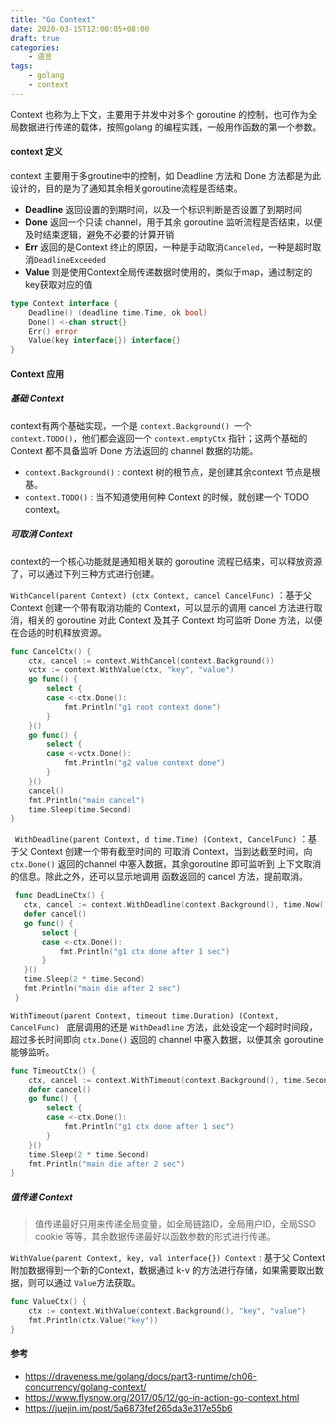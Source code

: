```yaml
---
title: "Go Context"
date: 2020-03-15T12:00:05+08:00
draft: true
categories:
    - 语言
tags:
    - golang
    - context
---
```


Context 也称为上下文，主要用于并发中对多个 goroutine 的控制，也可作为全局数据进行传递的载体，按照golang 的编程实践，一般用作函数的第一个参数。

<!--more-->

#### context 定义

context 主要用于多groutine中的控制，如 Deadline 方法和 Done 方法都是为此设计的，目的是为了通知其余相关goroutine流程是否结束。

- **Deadline** 返回设置的到期时间，以及一个标识判断是否设置了到期时间
- **Done** 返回一个只读 channel，用于其余 goroutine 监听流程是否结束，以便及时结束逻辑，避免不必要的计算开销
- **Err** 返回的是Context 终止的原因，一种是手动取消`Canceled`，一种是超时取消`DeadlineExceeded`
- **Value** 则是使用Context全局传递数据时使用的，类似于map，通过制定的key获取对应的值

```go
type Context interface {
	Deadline() (deadline time.Time, ok bool)
	Done() <-chan struct{}
	Err() error
	Value(key interface{}) interface{}
}
```

#### Context 应用

##### 基础 Context 

context有两个基础实现，一个是 `context.Background() `一个` context.TODO()`，他们都会返回一个 `context.emptyCtx` 指针；这两个基础的 Context 都不具备监听 Done 方法返回的 channel 数据的功能。

- `context.Background()` : context 树的根节点，是创建其余context 节点是根基。
- `context.TODO()` : 当不知道使用何种 Context 的时候，就创建一个 TODO context。 

##### 可取消 Context 

context的一个核心功能就是通知相关联的 goroutine 流程已结束，可以释放资源了，可以通过下列三种方式进行创建。

`WithCancel(parent Context) (ctx Context, cancel CancelFunc)` ：基于父 Context 创建一个带有取消功能的 Context，可以显示的调用 cancel 方法进行取消，相关的 goroutine 对此 Context 及其子 Context 均可监听 Done 方法，以便在合适的时机释放资源。 

```go
func CancelCtx() {
	ctx, cancel := context.WithCancel(context.Background())
	vctx := context.WithValue(ctx, "key", "value")
	go func() {
		select {
		case <-ctx.Done():
			fmt.Println("g1 root context done")
		}
	}()
	go func() {
		select {
		case <-vctx.Done():
			fmt.Println("g2 value context done")
		}
	}()
	cancel()
	fmt.Println("main cancel")
	time.Sleep(time.Second)
}
```

` WithDeadline(parent Context, d time.Time) (Context, CancelFunc)` ：基于父 Context 创建一个带有截至时间的 可取消 Context，当到达截至时间，向 `ctx.Done()` 返回的channel 中塞入数据，其余goroutine 即可监听到 上下文取消的信息。除此之外，还可以显示地调用 函数返回的 cancel 方法，提前取消。

 ```go
  func DeadLineCtx() {
  	ctx, cancel := context.WithDeadline(context.Background(), time.Now().Add(time.Second))
  	defer cancel()
  	go func() {
  		select {
  		case <-ctx.Done():
  			fmt.Println("g1 ctx done after 1 sec")
  		}
  	}()
  	time.Sleep(2 * time.Second)
  	fmt.Println("main die after 2 sec")
  }
 ```

`WithTimeout(parent Context, timeout time.Duration) (Context, CancelFunc) ` 底层调用的还是 `WithDeadline` 方法，此处设定一个超时时间段，超过多长时间即向 `ctx.Done()` 返回的 channel 中塞入数据，以便其余 goroutine 能够监听。

```go
func TimeoutCtx() {
	ctx, cancel := context.WithTimeout(context.Background(), time.Second)
	defer cancel()
	go func() {
		select {
		case <-ctx.Done():
			fmt.Println("g1 ctx done after 1 sec")
		}
	}()
	time.Sleep(2 * time.Second)
	fmt.Println("main die after 2 sec")
}
```

##### 值传递 Context

> 值传递最好只用来传递全局变量，如全局链路ID，全局用户ID，全局SSO cookie 等等，其余数据传递最好以函数参数的形式进行传递。

`WithValue(parent Context, key, val interface{}) Context` : 基于父 Context 附加数据得到一个新的Context，数据通过 k-v 的方法进行存储，如果需要取出数据，则可以通过 `Value`方法获取。

```go
func ValueCtx() {
	ctx := context.WithValue(context.Background(), "key", "value")
	fmt.Println(ctx.Value("key"))
}
```

#### 参考

- https://draveness.me/golang/docs/part3-runtime/ch06-concurrency/golang-context/
- https://www.flysnow.org/2017/05/12/go-in-action-go-context.html
- https://juejin.im/post/5a6873fef265da3e317e55b6



